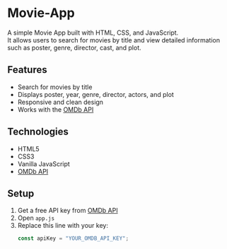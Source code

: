 # Movie-App

A simple Movie App built with HTML, CSS, and JavaScript.  
It allows users to search for movies by title and view detailed information such as poster, genre, director, cast, and plot.

## Features
- Search for movies by title  
- Displays poster, year, genre, director, actors, and plot  
- Responsive and clean design  
- Works with the [OMDb API](http://www.omdbapi.com/)  

## Technologies
- HTML5  
- CSS3  
- Vanilla JavaScript  
- [OMDb API](http://www.omdbapi.com/)  

## Setup
1. Get a free API key from [OMDb API](http://www.omdbapi.com/apikey.aspx)  
2. Open `app.js`  
3. Replace this line with your key:  
   ```javascript
   const apiKey = "YOUR_OMDB_API_KEY";
